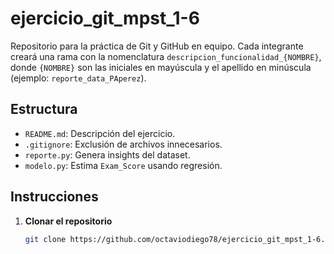# ejercicio_git_mpst_1-6 # 

Repositorio para la práctica de Git y GitHub en equipo. Cada integrante creará una rama con la nomenclatura `descripcion_funcionalidad_{NOMBRE}`, donde `{NOMBRE}` son las iniciales en mayúscula y el apellido en minúscula (ejemplo: `reporte_data_PAperez`).

## Estructura
- `README.md`: Descripción del ejercicio.
- `.gitignore`: Exclusión de archivos innecesarios.
- `reporte.py`: Genera insights del dataset.
- `modelo.py`: Estima `Exam_Score` usando regresión.

## Instrucciones
1. **Clonar el repositorio**
   ```bash
   git clone https://github.com/octaviodiego78/ejercicio_git_mpst_1-6.git
